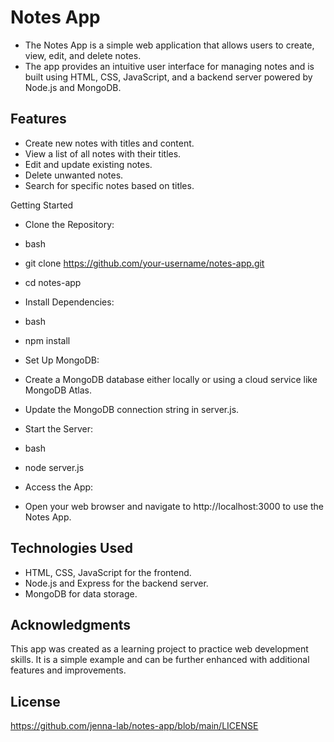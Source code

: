 # Notes App

- The Notes App is a simple web application that allows users to create, view, edit, and delete notes.
- The app provides an intuitive user interface for managing notes and is built using HTML, CSS, JavaScript, and a backend server powered by Node.js and MongoDB.

## Features

- Create new notes with titles and content.
- View a list of all notes with their titles.
- Edit and update existing notes.
- Delete unwanted notes.
- Search for specific notes based on titles.

Getting Started

- Clone the Repository:

- bash

- git clone https://github.com/your-username/notes-app.git
- cd notes-app

- Install Dependencies:

- bash

- npm install

- Set Up MongoDB:

- Create a MongoDB database either locally or using a cloud service like MongoDB Atlas.
- Update the MongoDB connection string in server.js.

- Start the Server:

- bash

- node server.js

- Access the App:
- Open your web browser and navigate to http://localhost:3000 to use the Notes App.

## Technologies Used

 - HTML, CSS, JavaScript for the frontend.
 - Node.js and Express for the backend server.
- MongoDB for data storage.

## Acknowledgments

This app was created as a learning project to practice web development skills. It is a simple example and can be further enhanced with additional features and improvements.
## License

https://github.com/jenna-lab/notes-app/blob/main/LICENSE 
